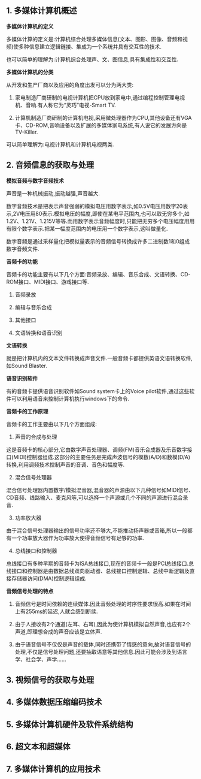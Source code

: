 ## 1. 多媒体计算机概述

**多媒体计算机的定义**

多媒体计算的定义是:计算机综合处理多媒体信息(文本、图形、图像、音频和视频)使多种信息建立逻辑链接、集成为一个系统并具有交互性的技术.

也可以简单的理解为:计算机综合处理声、文、图信息,具有集成性和交互性.

**多媒体计算机的分类**

从开发和生产厂商以及应用的角度出发可以分为两大类:

1. 家电制造厂商研制的电视计算机把CPU放到家电中,通过编程控制管理电视机、音响.有人称它为“灵巧”电视-Smart TV.

2. 计算机制造厂商研制的计算机电视,采用微处理器作为CPU,其他设备还有VGA卡、CD-ROM,音响设备以及扩展的多媒体家电系统,有人说它的发展方向是TV-Killer.

可以简单理解为:电视计算机和计算机电视两类.

## 2. 音频信息的获取与处理

**模拟音频与数字音频技术**

声音是一种机械振动,振动越强,声音越大.

数字音频技术是把表示声音强弱的模拟电压用数字表示,如0.5V电压用数字20表示,2V电压用80表示.模拟电压的幅度,即使在某电平范围内,也可以取无穷多个,如1.2V、1.21V、1.215V等等.而用数字表示音频幅度时,只能把无穷多个电压幅度用用有限个数字表示.把某一幅度范围内的电压用一个数字表示,这叫做量化.

数字音频是通过采样量化把模拟量表示的音频信号转换成许多二进制数1和0组成数字音频文件.

**音频卡的功能**

音频卡的功能主要有以下几个方面:音频录放、编辑、音乐合成、文语转换、CD-ROM接口、MIDI接口、游戏接口等.

1. 音频录放

2. 编辑与音乐合成

3. 其他接口

4. 文语转换和语音识别

**文语转换**

就是把计算机内的文本文件转换成声音文件.一般音频卡都提供英语文语转换软件,如Sound Blaster.

**语音识别软件**

有的音频卡提供语音识别软件如Sound system卡上的Voice pilot软件,通过这些软件可以利用语音来控制计算机执行windows下的命令.

**音频卡的工作原理**

音频卡的工作主要由以下几个方面组成:

1. 声音的合成与处理

这是音频卡的核心部分,它由数字声音处理器、调频(FM)音乐合成器及乐音数字接口(MIDI)控制器组成.这部分的主要任务是完成声波信号的模数(A/D)和数模(D/A)转换,利用调频技术控制声音的音调、音色和幅度等.

2. 混合信号处理器

混合信号处理器内置数字/模拟混音器,混音器的声源由以下几种信号如MIDI信号、CD音频、线路输入、麦克风等,可以选择一个声源或几个不同的声源进行混合录音.

3. 功率放大器

由于混合信号处理器输出的信号功率还不够大,不能推动扬声器或音箱,所以一般都有一个功率放大器作为功率放大使得音频信号有足够的功率.

4. 总线接口和控制器

总线接口有多种早期的音频卡为ISA总线接口,现在的音频卡一般是PCI总线接口.总线接口和控制器是由数据总线双向驱动器、总线接口控制逻辑、总线中断逻辑及直接存储器访问(DMA)控制逻辑组成.

**音频信号处理的特点**

1. 音频信号是时间依赖的连续媒体.因此音频处理的时序性要求很高.如果在时间上有255ms的延迟,人就会感到断续.

2. 由于人接收有2个通道(左耳、右耳),因此为使计算机模拟自然声音,也应有2个声道,即理想合成的声音应该是立体声.

3. 由于语音信号不仅仅是声音的载体,同时还携带了情感的意向,故对语音信号的处理,不仅是信号处理问题,还要抽取语意等其他信息.因此可能会涉及到语言学、社会学、声学……

## 3. 视频信号的获取与处理

## 4. 多媒体数据压缩编码技术

## 5. 多媒体计算机硬件及软件系统结构

## 6. 超文本和超媒体

## 7. 多媒体计算机的应用技术
